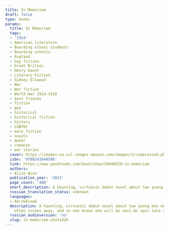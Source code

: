 ```yaml
---
title: In Memoriam
draft: false
type: books
params:
  title: In Memoriam
  tags:
  - '1914'
  - American literature
  - Boarding school students
  - Boarding schools
  - England
  - Gay fiction
  - Great Britain
  - Henry Gaunt
  - Literary Fiction
  - Sidney Ellwood
  - War
  - War fiction
  - World War 1914-1918
  - best friends
  - fiction
  - gay
  - historical
  - historical fiction
  - history
  - LGBTQ+
  - male fiction
  - novels
  - queer
  - romance
  - war stories
  cover: https://images-na.ssl-images-amazon.com/images/S/compressed.photo.goodreads.com/books/1670866445i/59948520.jpg
  isbn: '9780241648506'
  link: https://www.goodreads.com/book/show/59948520-in-memoriam
  authors:
  - Alice Winn
  publication_year: '2023'
  page_count: '400'
  short_description: A haunting, virtuosic debut novel about two young men who fall in love during a time of war.It's 1914, and World War I is ceaselessly churning through thousands of young men on both sides of the...
  russian_translation_status: unknown
  languages:
  - Английский
  description: A haunting, virtuosic debut novel about two young men who fall in love during a time of war.It's 1914, and World War I is ceaselessly churning through thousands of young men on both sides of the fight. The violence of the front feels far away to Henry Gaunt, Sidney Ellwood and the rest of their classmates, safely ensconced in their idyllic boarding school in the English countryside. News of the heroic deaths of their friends only makes the war more exciting.Gaunt, half German, is busy fighting his own private battle--an all-consuming infatuation with his best friend, the glamorous, charming Ellwood--without a clue that Ellwood is pining for him in return. When Gaunt's family asks him to enlist to forestall the anti-German sentiment they face, Gaunt does so immediately, relieved to escape his overwhelming feelings for Ellwood. To Gaunt's horror, Ellwood rushes to join him at the front, and the rest of their classmates soon follow. Now death surrounds them in all its grim reality,
    often inches away, and no one knows who will be next.An epic tale of both the devastating tragedies of war and the forbidden romance that blooms in its grip,In Memoriamis a breathtaking debut.
  russian_audioversion: 'no'
  slug: in-memoriam-a5afa326
---
```

